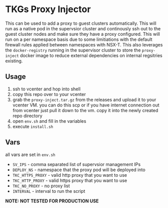 # TKGs Proxy Injector

This can be used to add a proxy to guest clusters automatically. This will run as a native pod in the supervsior cluster and continously ssh out to the guest cluster nodes and make sure they have a proxy configured. This will run on a per namespace basis due to some limitiations with the default firewall rules applied between namespaces with NSX-T. This also leverages the `docker-registry` running in the supervisor cluster to store the `proxy-inject` docker image to reduce external dependencies on internal regsitries existing.


## Usage

1. ssh to vcenter and hop into shell
2. copy this repo over to your vcenter 
3. grab the `proxy-inject.tar.gz` from the releases and upload it to your vcenter VM. you can do this scp or if you have internet connection out from vcenter just pull it down to the vm. copy it into the newly created repo directory
4. open `env.sh` and fill in the variables
5. execute `install.sh`


## Vars

all vars are set in `env.sh`

* `SV_IPS` -  comma separated list of supervsior management IPs
* `DEPLOY_NS` - namespace that the proxy pod will be deployed into
* `TKC_HTTPS_PROXY` - valid http proxy that you want to use
* `TKC_HTTP_PROXY` - valid https proxy that you want to use
* `TKC_NO_PROXY` -  no proxy list
* `INTERVAL` - interval to run the script

**NOTE: NOT TESTED FOR PRODUCTION USE**